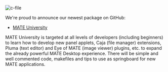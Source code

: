 <!--
.. link:
.. description: Development
.. tags: News
.. date: 2013-03-12 18:58:22
.. title: MATE University
.. slug: 2013-03-12-mate-university
.. author: Stefano Karapetsas
-->

![c-file](/wp-content/uploads/2013/03/c-file.png)

We're proud to announce our newest package on GitHub:

  * [MATE University](https://github.com/mate-desktop/mate-university)

MATE University is targeted at all levels of developers (including beginners)
to learn how to develop new panel applets, Caja (file manager) extensions,
Pluma (text editor) and Eye of MATE (image viewer) plugins, etc. to expand
the already powerful MATE Desktop experience. There will be simple and well
commented code, makefiles and tips to use as springboard for new MATE applications.

